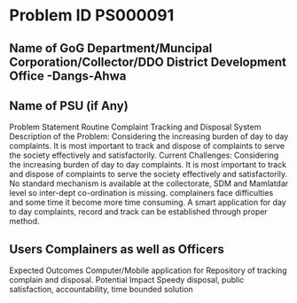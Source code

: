 # Problem ID	PS000091

## Name of GoG Department/Muncipal Corporation/Collector/DDO	District Development Office -Dangs-Ahwa

## Name of PSU (if Any)	
Problem Statement	Routine Complaint Tracking and Disposal System
Description of the Problem:	Considering the increasing burden of day to day complaints. It is most important to track and dispose of complaints to serve the society effectively and satisfactorily.
Current Challenges:	Considering the increasing burden of day to day complaints. It is most important to track and dispose of complaints to serve the society effectively and satisfactorily. No standard mechanism is available at the collectorate, SDM and Mamlatdar level so inter-dept co-ordination is missing. complainers face difficulties and some time it become more time consuming. A smart application for day to day complaints, record and track can be established through proper method.

## Users	Complainers as well as Officers
Expected Outcomes	Computer/Mobile application for Repository of tracking complain and disposal.
Potential Impact	Speedy disposal, public satisfaction, accountability, time bounded solution
